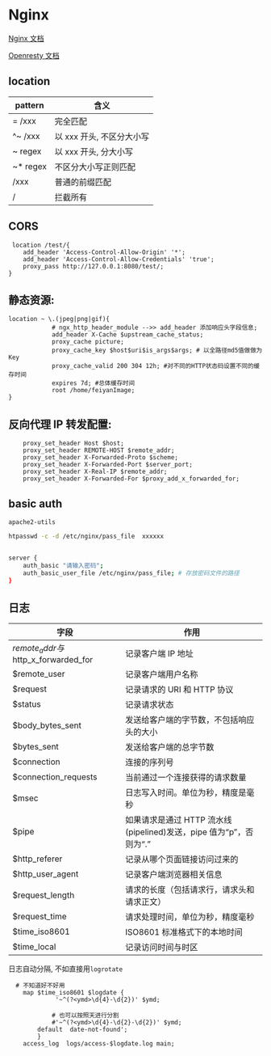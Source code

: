# Nginx

[Nginx 文档](https://www.nginx.cn/doc/)

[Openresty 文档](https://moonbingbing.gitbooks.io/openresty-best-practices/content/)

## location

| pattern   | 含义                      |
| --------- | ------------------------- |
| = /xxx    | 完全匹配                  |
| ^~ /xxx   | 以 xxx 开头, 不区分大小写 |
| ~ regex   | 以 xxx 开头, 分大小写     |
| ~\* regex | 不区分大小写正则匹配      |
| /xxx      | 普通的前缀匹配            |
| /         | 拦截所有                  |

## CORS

```nginx
 location /test/{
    add_header 'Access-Control-Allow-Origin' '*';
    add_header 'Access-Control-Allow-Credentials' 'true';
    proxy_pass http://127.0.0.1:8080/test/;
}
```

## 静态资源:

```nginx
location ~ \.(jpeg|png|gif){
            # ngx_http_header_module -->> add_header 添加响应头字段信息;
            add_header X-Cache $upstream_cache_status;
            proxy_cache picture;
            proxy_cache_key $host$uri$is_args$args; # 以全路径md5值做做为Key
            proxy_cache_valid 200 304 12h; #对不同的HTTP状态码设置不同的缓存时间
            expires 7d; #总体缓存时间
            root /home/feiyanImage;
}
```

## 反向代理 IP 转发配置:

```nginx
    proxy_set_header Host $host;
    proxy_set_header REMOTE-HOST $remote_addr;
    proxy_set_header X-Forwarded-Proto $scheme;
    proxy_set_header X-Forwarded-Port $server_port;
    proxy_set_header X-Real-IP $remote_addr;
    proxy_set_header X-Forwarded-For $proxy_add_x_forwarded_for;
```

## basic auth

<code>apache2-utils</code>

```bash
htpasswd -c -d /etc/nginx/pass_file  xxxxxx


server {
    auth_basic "请输入密码";
    auth_basic_user_file /etc/nginx/pass_file; # 存放密码文件的路径
}
```

## 日志

| 字段                                | 作用                                                               |
| ----------------------------------- | ------------------------------------------------------------------ |
| $remote_addr与$http_x_forwarded_for | 记录客户端 IP 地址                                                 |
| $remote_user                        | 记录客户端用户名称                                                 |
| $request                            | 记录请求的 URI 和 HTTP 协议                                        |
| $status                             | 记录请求状态                                                       |
| $body_bytes_sent                    | 发送给客户端的字节数，不包括响应头的大小                           |
| $bytes_sent                         | 发送给客户端的总字节数                                             |
| $connection                         | 连接的序列号                                                       |
| $connection_requests                | 当前通过一个连接获得的请求数量                                     |
| $msec                               | 日志写入时间。单位为秒，精度是毫秒                                 |
| $pipe                               | 如果请求是通过 HTTP 流水线(pipelined)发送，pipe 值为“p”，否则为“.” |
| $http_referer                       | 记录从哪个页面链接访问过来的                                       |
| $http_user_agent                    | 记录客户端浏览器相关信息                                           |
| $request_length                     | 请求的长度（包括请求行，请求头和请求正文）                         |
| $request_time                       | 请求处理时间，单位为秒，精度毫秒                                   |
| $time_iso8601                       | ISO8601 标准格式下的本地时间                                       |
| $time_local                         | 记录访问时间与时区                                                 |

日志自动分隔, 不如直接用`logrotate`

```nginx
  # 不知道好不好用
    map $time_iso8601 $logdate {
 			 '~^(?<ymd>\d{4}-\d{2})' $ymd;

 			# 也可以按照天进行分割
 			#'~^(?<ymd>\d{4}-\d{2}-\d{2})' $ymd;
  		default  date-not-found';
		}
    access_log  logs/access-$logdate.log main;
```
